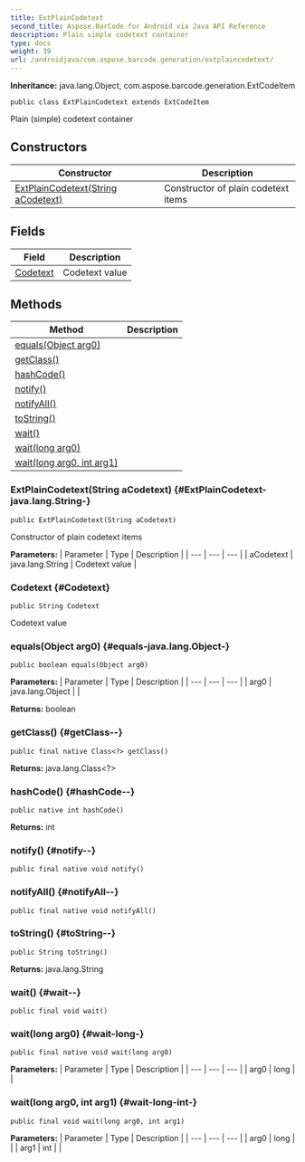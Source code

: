 ```yaml
---
title: ExtPlainCodetext
second_title: Aspose.BarCode for Android via Java API Reference
description: Plain simple codetext container
type: docs
weight: 39
url: /androidjava/com.aspose.barcode.generation/extplaincodetext/
---
```

**Inheritance:**
java.lang.Object, com.aspose.barcode.generation.ExtCodeItem
```
public class ExtPlainCodetext extends ExtCodeItem
```

Plain (simple) codetext container
## Constructors

| Constructor | Description |
| --- | --- |
| [ExtPlainCodetext(String aCodetext)](#ExtPlainCodetext-java.lang.String-) | Constructor of plain codetext items |
## Fields

| Field | Description |
| --- | --- |
| [Codetext](#Codetext) | Codetext value |
## Methods

| Method | Description |
| --- | --- |
| [equals(Object arg0)](#equals-java.lang.Object-) |  |
| [getClass()](#getClass--) |  |
| [hashCode()](#hashCode--) |  |
| [notify()](#notify--) |  |
| [notifyAll()](#notifyAll--) |  |
| [toString()](#toString--) |  |
| [wait()](#wait--) |  |
| [wait(long arg0)](#wait-long-) |  |
| [wait(long arg0, int arg1)](#wait-long-int-) |  |
### ExtPlainCodetext(String aCodetext) {#ExtPlainCodetext-java.lang.String-}
```
public ExtPlainCodetext(String aCodetext)
```


Constructor of plain codetext items

**Parameters:**
| Parameter | Type | Description |
| --- | --- | --- |
| aCodetext | java.lang.String | Codetext value |

### Codetext {#Codetext}
```
public String Codetext
```


Codetext value

### equals(Object arg0) {#equals-java.lang.Object-}
```
public boolean equals(Object arg0)
```




**Parameters:**
| Parameter | Type | Description |
| --- | --- | --- |
| arg0 | java.lang.Object |  |

**Returns:**
boolean
### getClass() {#getClass--}
```
public final native Class<?> getClass()
```




**Returns:**
java.lang.Class<?>
### hashCode() {#hashCode--}
```
public native int hashCode()
```




**Returns:**
int
### notify() {#notify--}
```
public final native void notify()
```




### notifyAll() {#notifyAll--}
```
public final native void notifyAll()
```




### toString() {#toString--}
```
public String toString()
```




**Returns:**
java.lang.String
### wait() {#wait--}
```
public final void wait()
```




### wait(long arg0) {#wait-long-}
```
public final native void wait(long arg0)
```




**Parameters:**
| Parameter | Type | Description |
| --- | --- | --- |
| arg0 | long |  |

### wait(long arg0, int arg1) {#wait-long-int-}
```
public final void wait(long arg0, int arg1)
```




**Parameters:**
| Parameter | Type | Description |
| --- | --- | --- |
| arg0 | long |  |
| arg1 | int |  |

